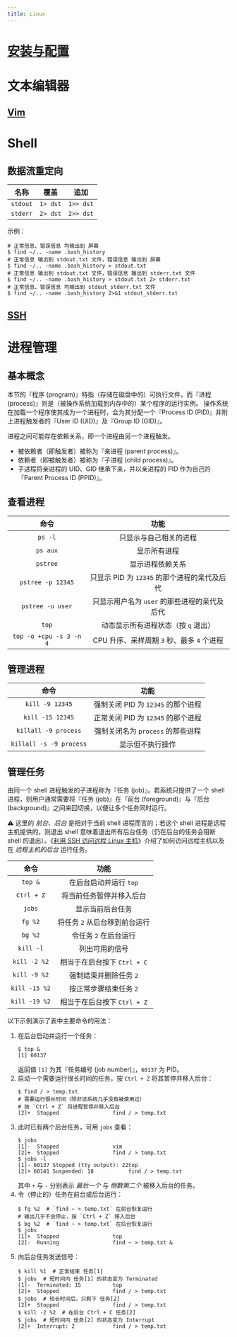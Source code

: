 ```yaml
---
title: Linux
---
```


# [安装与配置](./install/README.md)

# 文本编辑器

## [Vim](./vim.md)

# Shell

## 数据流重定向

|   名称   |   覆盖   |   追加    |
| :------: | :------: | :-------: |
| `stdout` | `1> dst` | `1>> dst` |
| `stderr` | `2> dst` | `2>> dst` |

示例：

```shell
# 正常信息、错误信息 均输出到 屏幕
$ find ~/.. -name .bash_history
# 正常信息 输出到 stdout.txt 文件，错误信息 输出到 屏幕
$ find ~/.. -name .bash_history > stdout.txt
# 正常信息 输出到 stdout.txt 文件，错误信息 输出到 stderr.txt 文件
$ find ~/.. -name .bash_history > stdout.txt 2> stderr.txt
# 正常信息、错误信息 均输出到 stdout_stderr.txt 文件
$ find ~/.. -name .bash_history 2>&1 stdout_stderr.txt
```

## [SSH](./ssh.md)

# 进程管理
## 基本概念
本节的『程序 (program)』特指（存储在磁盘中的）可执行文件，而『进程 (process)』则是（被操作系统加载到内存中的）某个程序的运行实例。
操作系统在加载一个程序使其成为一个进程时，会为其分配一个『Process ID (PID)』并附上进程触发者的『User ID (UID)』及『Group ID (GID)』。

进程之间可能存在依赖关系，即一个进程由另一个进程触发。
- 被依赖者（即触发者）被称为『亲进程 (parent process)』。
- 依赖者（即被触发者）被称为『子进程 (child process)』。
- 子进程将亲进程的 UID、GID 继承下来，并以亲进程的 PID 作为自己的『Parent Process ID (PPID)』。

## 查看进程

|          命令           |                     功能                     |
| :---------------------: | :------------------------------------------: |
|         `ps -l`         |            只显示与自己相关的进程            |
|        `ps aux`         |                 显示所有进程                 |
|        `pstree`         |               显示进程依赖关系               |
|    `pstree -p 12345`    | 只显示 PID 为 `12345` 的那个进程的亲代及后代 |
|    `pstree -u user`     | 只显示用户名为 `user` 的那些进程的亲代及后代 |
|          `top`          |     动态显示所有进程状态（按 `q` 退出）      |
| `top -o +cpu -s 3 -n 4` |  CPU 升序、采样周期 `3` 秒、最多 `4` 个进程  |

## 管理进程

|          命令           |                     功能                     |
| :---------------------: | :------------------------------------------: |
|     `kill -9 12345`     |      强制关闭 PID 为 `12345` 的那个进程      |
|    `kill -15 12345`     |      正常关闭 PID 为 `12345` 的那个进程      |
|  `killall -9 process`   |      强制关闭名为 `process` 的那些进程       |
| `killall -s -9 process` |               显示但不执行操作               |


## 管理任务
由同一个 shell 进程触发的子进程称为『任务 (job)』。若系统只提供了一个 shell 进程，则用户通常需要将『任务 (job)』在『前台 (foreground)』与『后台 (background)』之间来回切换，以便让多个任务同时运行。

⚠️ 这里的 *前台*、*后台* 是相对于当前 shell 进程而言的；若这个 shell 进程是远程主机提供的，则退出 shell 意味着退出所有后台任务（仍在后台的任务会阻断 shell 的退出）。《[利用 SSH 访问远程 Linux 主机](./ssh.md)》介绍了如何访问远程主机以及在 *远程主机的后台* 运行任务。

|     命令      |             功能              |
| :-----------: | :---------------------------: |
|    `top &`    |    在后台启动并运行 `top`     |
|  `Ctrl + Z`   |   将当前任务暂停并移入后台    |
|    `jobs`     |       显示当前后台任务        |
|    `fg %2`    | 将任务 `2` 从后台移到前台运行 |
|    `bg %2`    |     令任务 `2` 在后台运行     |
|   `kill -l`   |        列出可用的信号         |
| `kill -2 %2`  |  相当于在后台按下 `Ctrl + C`  |
| `kill -9 %2`  |    强制结束并删除任务 `2`     |
| `kill -15 %2` |    按正常步骤结束任务 `2`     |
| `kill -19 %2` |  相当于在后台按下 `Ctrl + Z`  |

以下示例演示了表中主要命令的用法：
1. 在后台启动并运行一个任务：
   ```shell
   $ top &
   [1] 60137
   ```
    返回值 `[1]` 为其『任务编号 (job number)』，`60137` 为 PID。
1. 启动一个需要运行很长时间的任务，按 `Ctrl + Z` 将其暂停并移入后台：
   ```shell
   $ find / > temp.txt
   # 需要运行很长时间（除非该系统几乎没有被使用过）
   # 按 `Ctrl + Z` 将进程暂停并移入后台
   [2]+  Stopped                 find / > temp.txt
   ```
1. 此时已有两个后台任务，可用 `jobs` 查看：
   ```shell
   $ jobs
   [1]-  Stopped                 vim
   [2]+  Stopped                 find / > temp.txt
   $ jobs -l
   [1]- 60137 Stopped (tty output): 22top
   [2]+ 60141 Suspended: 18           find / > temp.txt
   ```
   其中 `+` 与 `-` 分别表示 *最后一个* 与 *倒数第二个* 被移入后台的任务。
1. 令（停止的）任务在前台或后台运行：
   ```shell
   $ fg %2  # `find ~ > temp.txt` 在前台恢复运行
   # 输出几乎不会停止，按 `Ctrl + Z` 移入后台
   $ bg %2  # `find ~ > temp.txt` 在后台恢复运行
   $ jobs
   [1]+  Stopped                 top
   [2]-  Running                 find ~ > temp.txt &
   ```
1. 向后台任务发送信号：
   ```shell
   $ kill %1  # 正常结束 任务[1]
   $ jobs  # 短时间内 任务[1] 的状态变为 Terminated
   [1]-  Terminated: 15          top
   [2]+  Stopped                 find / > temp.txt
   $ jobs  # 较长时间后，只剩下 任务[2]
   [2]+  Stopped                 find / > temp.txt
   $ kill -2 %2  # 在后台 Ctrl + C 任务[2]
   $ jobs  # 短时间内 任务[2] 的状态变为 Interrupt
   [2]+  Interrupt: 2            find / > temp.txt
   ```
